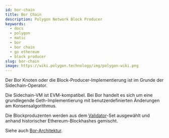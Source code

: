 ```yaml
---
id: bor-chain
title: Bor Chain
description: Polygon Network Block Producer
keywords:
  - docs
  - polygon
  - matic
  - bor
  - bor chain
  - go ethereum
  - block producer
slug: bor-chain
image: https://wiki.polygon.technology/img/polygon-wiki.png
---
```


Der Bor Knoten oder die Block-Producer-Implementierung ist im Grunde der Sidechain-Operator.

Die Sidechain-VM ist EVM-kompatibel. Bei Bor handelt es sich um eine grundlegende Geth-Implementierung mit benutzerdefinierten Änderungen am Konsensalgorithmus.

Die Blockproduzenten werden aus dem [Validator](/docs/maintain/glossary.md#validator)-Set ausgewählt und anhand historischer Ethereum-Blockhashes gemischt.

Siehe auch [Bor-Architektur](/docs/pos/bor/overview).
